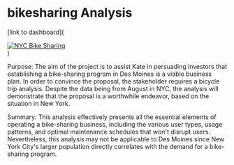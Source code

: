 # bikesharing Analysis


[link to dashboard](<div class='tableauPlaceholder' id='viz1677250466754' style='position: relative'><noscript><a href='#'><img alt='NYC Bike Sharing ' src='https:&#47;&#47;public.tableau.com&#47;static&#47;images&#47;GK&#47;GK2HNDR9N&#47;1_rss.png' style='border: none' /></a></noscript><object class='tableauViz'  style='display:none;'><param name='host_url' value='https%3A%2F%2Fpublic.tableau.com%2F' /> <param name='embed_code_version' value='3' /> <param name='path' value='shared&#47;GK2HNDR9N' /> <param name='toolbar' value='yes' /><param name='static_image' value='https:&#47;&#47;public.tableau.com&#47;static&#47;images&#47;GK&#47;GK2HNDR9N&#47;1.png' /> <param name='animate_transition' value='yes' /><param name='display_static_image' value='yes' /><param name='display_spinner' value='yes' /><param name='display_overlay' value='yes' /><param name='display_count' value='yes' /><param name='language' value='en-US' /><param name='filter' value='publish=yes' /></object></div>                <script type='text/javascript'>                    var divElement = document.getElementById('viz1677250466754');                    var vizElement = divElement.getElementsByTagName('object')[0];                    vizElement.style.width='1016px';vizElement.style.height='991px';                    var scriptElement = document.createElement('script');                    scriptElement.src = 'https://public.tableau.com/javascripts/api/viz_v1.js';                    vizElement.parentNode.insertBefore(scriptElement, vizElement);                </script>)

Purpose:
The aim of the project is to assist Kate in persuading investors that establishing a bike-sharing program in Des Moines is a viable business plan. In order to convince the proposal, the stakeholder requires a bicycle trip analysis. Despite the data being from August in NYC, the analysis will demonstrate that the proposal is a worthwhile endeavor, based on the situation in New York.

Summary: This analysis effectively presents all the essential elements of operating a bike-sharing business, including the various user types, usage patterns, and optimal maintenance schedules that won't disrupt users. Nevertheless, this analysis may not be applicable to Des Moines since New York City's larger population directly correlates with the demand for a bike-sharing program.
